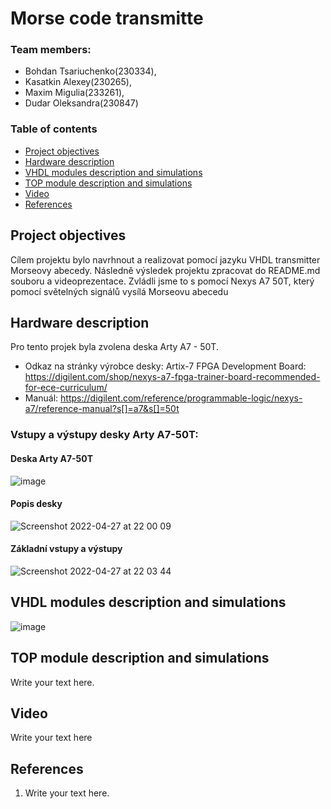 # Morse code transmitte

### Team members: 
 * Bohdan Tsariuchenko(230334),
 * Kasatkin Alexey(230265),
 * Maxim Migulia(233261),
 * Dudar Oleksandra(230847)
 
 
 ### Table of contents

* [Project objectives](#objectives)
* [Hardware description](#hardware)
* [VHDL modules description and simulations](#modules)
* [TOP module description and simulations](#top)
* [Video](#video)
* [References](#references)

<a name="objectives"></a>

## Project objectives
 Cílem projektu bylo navrhnout a realizovat pomocí jazyku VHDL transmitter Morseovy abecedy. Následně výsledek projektu zpracovat do README.md souboru a videoprezentace.
 Zvládli jsme to s pomocí Nexys A7 50T, který pomocí světelných signálů vysílá Morseovu abecedu
 
<a name="hardware"></a>

## Hardware description

Pro tento projek byla zvolena deska Arty A7 - 50T.
- Odkaz na stránky výrobce desky: Artix-7 FPGA Development Board: https://digilent.com/shop/nexys-a7-fpga-trainer-board-recommended-for-ece-curriculum/
- Manuál: https://digilent.com/reference/programmable-logic/nexys-a7/reference-manual?s[]=a7&s[]=50t

### Vstupy a výstupy desky Arty A7-50T:
 #### Deska Arty A7-50T 
![image](https://user-images.githubusercontent.com/99397789/165620476-2f7d7832-cb68-44a2-83ed-58c5e2ccab6a.png)

#### Popis desky
![Screenshot 2022-04-27 at 22 00 09](https://user-images.githubusercontent.com/99397789/165621336-fced49fc-9baa-4328-a7d0-ccf815420509.png)

#### Základní vstupy a výstupy
![Screenshot 2022-04-27 at 22 03 44](https://user-images.githubusercontent.com/99397789/165621801-e5263aee-a8b7-4482-8fc7-98150d2926ef.png)






<a name="modules"></a>

## VHDL modules description and simulations

![image](https://user-images.githubusercontent.com/99397789/165746149-163a47cf-953e-4efe-8f67-5cee65fef54b.png)

<a name="top"></a>

## TOP module description and simulations

Write your text here.


<a name="video"></a>

## Video

Write your text here

<a name="references"></a>

## References

1. Write your text here.
